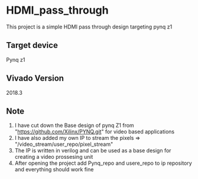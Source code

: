 # HDMI_pass_through
This project is a simple HDMI pass through design targeting pynq z1 

## Target device 
Pynq z1

## Vivado Version
2018.3
## Note
1. I have cut down the Base design of pynq Z1 from "https://github.com/Xilinx/PYNQ.git" for video based applications
2. I have also added my own IP to stream the pixels => "/video_stream/user_repo/pixel_stream"
3. The IP is written in verilog and can be used as a base design for creating a video prossesing unit
5. After opening the project add Pynq_repo and usere_repo to ip repository and everything should work fine
